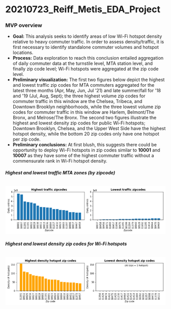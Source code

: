 # 20210723_Reiff_Metis_EDA_Project

### **MVP overview**
* **Goal:** This analysis seeks to identify areas of low Wi-Fi hotspot density relative to heavy commuter traffic. In order to assess density/traffic, it is first necessary to identify standalone commuter volumes and hotspot locations.
* **Process:** Data exploration to reach this conclusion entailed aggregation of daily commuter data at the turnstile level, MTA station level, and finally zip code level; Wi-Fi hotspots were aggregated at the zip code level.   
* **Preliminary visualization:** The first two figures below depict the highest and lowest traffic zip codes for MTA commuters aggregated for the latest three months (Apr, May, Jun, Jul '21) and late summer/fall for '18 and '19 (Jul, Aug, Sept); the three highest volume zip codes for commuter traffic in this window are the Chelsea, Tribeca, and Downtown Brooklyn neighborhoods, while the three lowest volume zip codes for commuter traffic in this window are Harlem, Belmont/The Bronx, and Melrose/The Bronx. The second two figures illustrate the highest and lowest density zip codes for public Wi-Fi hotspots; Downtown Brooklyn, Chelsea, and the Upper West Side have the highest hotspot density, while the bottom 20 zip codes only have one hotspot per zip code. 
* **Preliminary conclusions:** At first blush, this suggests there could be opportunity to deploy Wi-Fi hotspots in zip codes similar to **10001** and **10007** as they have some of the highest commuter traffic without a commensurate rank in Wi-Fi hotspot density. 

###### **Highest and lowest traffic MTA zones (by zipcode)**
![high_and_low_volume_zips](https://github.com/reiffs/202107_Reiff_Metis_EDA_Project/blob/main/mta_volume_zips.png)

###### **Highest and lowest density zip codes for Wi-Fi hotspots**
![high_and_low_volume_zips](https://github.com/reiffs/202107_Reiff_Metis_EDA_Project/blob/main/hotspot_dens_zips.png)
